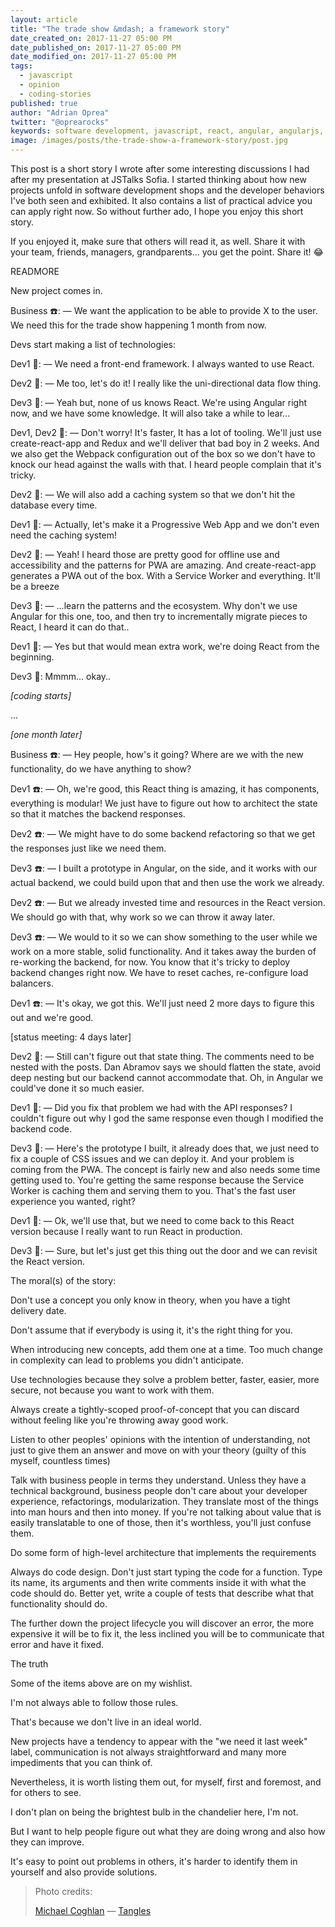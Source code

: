 ```yaml
---
layout: article
title: "The trade show &mdash; a framework story"
date_created_on: 2017-11-27 05:00 PM
date_published_on: 2017-11-27 05:00 PM
date_modified_on: 2017-11-27 05:00 PM
tags:
  - javascript
  - opinion
  - coding-stories
published: true
author: "Adrian Oprea"
twitter: "@oprearocks"
keywords: software development, javascript, react, angular, angularjs, reactjs, trade show, programming
image: /images/posts/the-trade-show-a-framework-story/post.jpg
---
```


This post is a short story I wrote after some interesting discussions I had after my presentation at JSTalks Sofia. I started thinking about how new projects unfold in software development shops and the developer behaviors I've both seen and exhibited. It also contains a list of practical advice you can apply right now. So without further ado, I hope you enjoy this short story. 

If you enjoyed it, make sure that others will read it, as well. Share it with your team, friends, managers, grandparents... you get the point. Share it! 😂

READMORE

New project comes in.

Business ☎️: &mdash; We want the application to be able to provide X to the user. We need this for the trade show happening 1 month from now.

Devs start making a list of technologies:

Dev1 💬: &mdash; We need a front-end framework. I always wanted to use React.

Dev2 💬: &mdash; Me too, let's do it! I really like the uni-directional data flow thing.

Dev3 💬: &mdash; Yeah but, none of us knows React. We're using Angular right now, and we have some knowledge. It will also take a while to lear...

Dev1, Dev2 💬: &mdash; Don't worry! It's faster, It has a lot of tooling. We'll just use create-react-app and Redux and we'll deliver that bad boy in 2 weeks. And we also get the Webpack configuration out of the box so we don't have to knock our head against the walls with that. I heard people complain that it's tricky.

Dev2 💬: &mdash; We will also add a caching system so that we don't hit the database every time. 

Dev1 💬: &mdash; Actually, let's make it a Progressive Web App and we don't even need the caching system!

Dev2 💬: &mdash; Yeah! I heard those are pretty good for offline use and accessibility and the patterns for PWA are amazing. And create-react-app generates a PWA out of the box. With a Service Worker and everything. It'll be a breeze

Dev3 💬: &mdash; ...learn the patterns and the ecosystem. Why don't we use Angular for this one, too, and then try to incrementally migrate pieces to React, I heard it can do that..

Dev1 💬: &mdash; Yes but that would mean extra work, we're doing React from the beginning. 

Dev3 💬: Mmmm... okay..

*[coding starts]*

...

*[one month later]*

Business ☎️: &mdash; Hey people, how's it going? Where are we with the new functionality, do we have anything to show?

Dev1 ☎️: &mdash; Oh, we're good, this React thing is amazing, it has components, everything is modular! We just have to figure out how to architect the state so that it matches the backend responses. 

Dev2 ☎️: &mdash; We might have to do some backend refactoring so that we get the responses just like we need them.

Dev3 ☎️: &mdash; I built a prototype in Angular, on the side, and it works with our actual backend, we could build upon that and then use the work we already.

Dev2 ☎️: &mdash; But we already invested time and resources in the React version. We should go with that, why work so we can throw it away later.

Dev3 ☎️: &mdash; We would to it so we can show something to the user while we work on a more stable, solid functionality. And it takes away the burden of re-working the backend, for now. You know that it's tricky to deploy backend changes right now. We have to reset caches, re-configure load balancers. 

Dev1 ☎️: &mdash; It's okay, we got this. We'll just need 2 more days to figure this out and we're good.

[status meeting: 4 days later]

Dev2 💬: &mdash; Still can't figure out that state thing. The comments need to be nested with the posts. Dan Abramov says we should flatten the state, avoid deep nesting but our backend cannot accommodate that. Oh, in Angular we could've done it so much easier.

Dev1 💬: &mdash; Did you fix that problem we had with the API responses? I couldn't figure out why I god the same response even though I modified the backend code.

Dev3 💬: &mdash; Here's the prototype I built, it already does that, we just need to fix a couple of CSS issues and we can deploy it. And your problem is coming from the PWA. The concept is fairly new and also needs some time getting used to. You're getting the same response because the Service Worker is caching them and serving them to you. That's the fast user experience you wanted, right?

Dev1 💬: &mdash; Ok, we'll use that, but we need to come back to this React version because I really want to run React in production.

Dev3 💬: &mdash; Sure, but let's just get this thing out the door and we can revisit the React version.


The moral(s) of the story:

Don't use a concept you only know in theory, when you have a tight delivery date.

Don't assume that if everybody is using it, it's the right thing for you.

When introducing new concepts, add them one at a time. Too much change in complexity can lead to problems you didn't anticipate.

Use technologies because they solve a problem better, faster, easier, more secure, not because you want to work with them.

Always create a tightly-scoped proof-of-concept that you can discard without feeling like you're throwing away good work.

Listen to other peoples' opinions with the intention of understanding, not just to give them an answer and move on with your theory (guilty of this myself, countless times)

Talk with business people in terms they understand. Unless they have a technical background, business people don't care about your developer experience, refactorings, modularization. They translate most of the things into man hours and then into money. If you're not talking about value that is easily translatable to one of those, then it's worthless, you'll just confuse them.

Do some form of high-level architecture that implements the requirements

Always do code design. Don't just start typing the code for a function. Type its name, its arguments and then write comments inside it with what the code should do. Better yet, write a couple of tests that describe what that functionality should do. 

The further down the project lifecycle you will discover an error, the more expensive it will be to fix it, the less inclined you will be to communicate that error and have it fixed.


The truth

Some of the items above are on my wishlist. 

I'm not always able to follow those rules. 

That's because we don't live in an ideal world. 

New projects have a tendency to appear with the "we need it last week" label, communication is not always straightforward and many more impediments that you can think of.

Nevertheless, it is worth listing them out, for myself, first and foremost, and for others to see. 

I don't plan on being the brightest bulb in the chandelier here, I'm not. 

But I want to help people figure out what they are doing wrong and also how they can improve. 

It's easy to point out problems in others, it's harder to identify them in yourself and also provide solutions.

> Photo credits:
>
> [Michael Coghlan](https://www.flickr.com/photos/mikecogh/) &mdash; [Tangles](https://flic.kr/p/dPrHvF)
